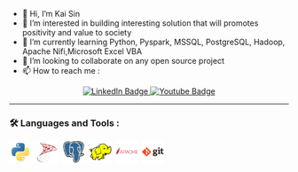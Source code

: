 - 👋 Hi, I’m Kai Sin
- 👀 I’m interested in building interesting solution that will promotes positivity and value to society
- 🌱 I’m currently learning Python, Pyspark, MSSQL, PostgreSQL, Hadoop, Apache Nifi,Microsoft Excel VBA
- 💞️ I’m looking to collaborate on any open source project
- 📫 How to reach me : 
<div id="badges" align="center">
  <a href="https://www.linkedin.com/in/tan-kai-sin-324a38146/">
    <img src="https://img.shields.io/badge/LinkedIn-blue?style=for-the-badge&logo=linkedin&logoColor=white" alt="LinkedIn Badge"/>
  </a>
  <a href="https://kaylatks-tankaisinportfolio-home-3p7r4o.streamlit.app/">
    <img src="https://img.shields.io/badge/website-000000?style=for-the-badge&logo=About.me&logoColor=white" alt="Youtube Badge"/>
  </a>
</div>

---

### :hammer_and_wrench: Languages and Tools :
<div>
  <img src="https://github.com/devicons/devicon/blob/master/icons/python/python-original.svg"  title="python" alt="python" width="40" height="40"/>&nbsp;
  <img src="https://github.com/devicons/devicon/blob/master/icons/microsoftsqlserver/microsoftsqlserver-original.svg"  title="MSSQL" alt="" width="40" height="40"/>&nbsp;
  <img src="https://github.com/devicons/devicon/blob/master/icons/postgresql/postgresql-original.svg" title="PostgreSQL" alt="PostgreSQL" width="40" height="40"/>&nbsp;
  <img src="https://github.com/devicons/devicon/blob/master/icons/hadoop/hadoop-original.svg" title="hadoop" alt="hadoop" width="40" height="40"/>&nbsp;
  <img src="https://github.com/devicons/devicon/blob/master/icons/apache/apache-original-wordmark.svg" title="Apache Nifi" alt="Apache Nifi" width="40" height="40"/>&nbsp;
  <img src="https://github.com/devicons/devicon/blob/master/icons/git/git-original-wordmark.svg" title="Git" **alt="Git" width="40" height="40"/>
</div>
